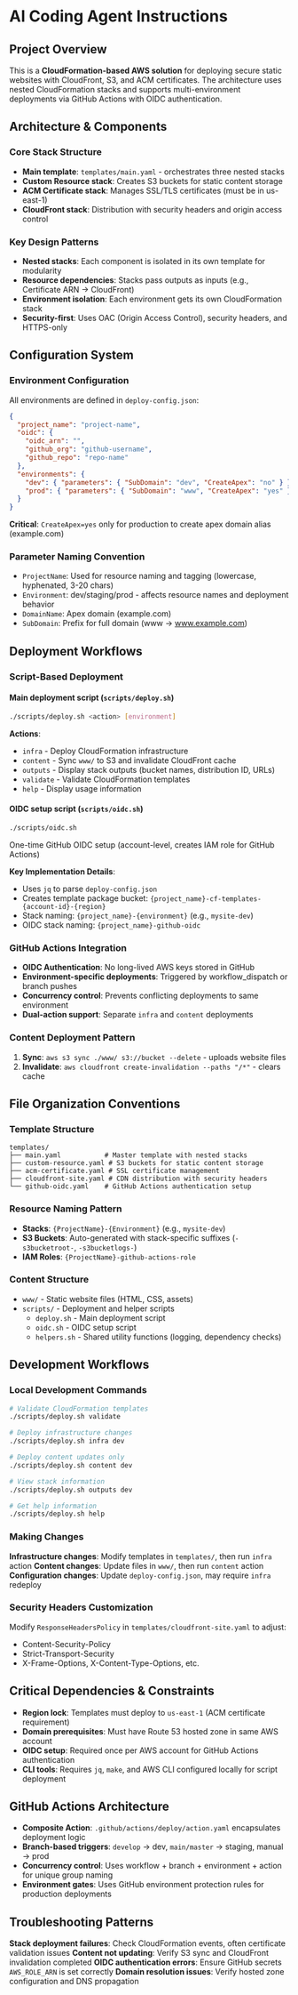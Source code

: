 # AI Coding Agent Instructions

## Project Overview

This is a **CloudFormation-based AWS solution** for deploying secure static websites with CloudFront, S3, and ACM certificates. The architecture uses nested CloudFormation stacks and supports multi-environment deployments via GitHub Actions with OIDC authentication.

## Architecture & Components

### Core Stack Structure

- **Main template**: `templates/main.yaml` - orchestrates three nested stacks
- **Custom Resource stack**: Creates S3 buckets for static content storage
- **ACM Certificate stack**: Manages SSL/TLS certificates (must be in us-east-1)
- **CloudFront stack**: Distribution with security headers and origin access control

### Key Design Patterns

- **Nested stacks**: Each component is isolated in its own template for modularity
- **Resource dependencies**: Stacks pass outputs as inputs (e.g., Certificate ARN → CloudFront)
- **Environment isolation**: Each environment gets its own CloudFormation stack
- **Security-first**: Uses OAC (Origin Access Control), security headers, and HTTPS-only

## Configuration System

### Environment Configuration

All environments are defined in `deploy-config.json`:

```json
{
  "project_name": "project-name",
  "oidc": {
    "oidc_arn": "",
    "github_org": "github-username",
    "github_repo": "repo-name"
  },
  "environments": {
    "dev": { "parameters": { "SubDomain": "dev", "CreateApex": "no" } },
    "prod": { "parameters": { "SubDomain": "www", "CreateApex": "yes" } }
  }
}
```

**Critical**: `CreateApex=yes` only for production to create apex domain alias (example.com)

### Parameter Naming Convention

- `ProjectName`: Used for resource naming and tagging (lowercase, hyphenated, 3-20 chars)
- `Environment`: dev/staging/prod - affects resource names and deployment behavior
- `DomainName`: Apex domain (example.com)
- `SubDomain`: Prefix for full domain (www → www.example.com)

## Deployment Workflows

### Script-Based Deployment

#### Main deployment script (`scripts/deploy.sh`)

```bash
./scripts/deploy.sh <action> [environment]
```

**Actions**:

- `infra` - Deploy CloudFormation infrastructure
- `content` - Sync `www/` to S3 and invalidate CloudFront cache
- `outputs` - Display stack outputs (bucket names, distribution ID, URLs)
- `validate` - Validate CloudFormation templates
- `help` - Display usage information

#### OIDC setup script (`scripts/oidc.sh`)

```bash
./scripts/oidc.sh
```

One-time GitHub OIDC setup (account-level, creates IAM role for GitHub Actions)

**Key Implementation Details**:

- Uses `jq` to parse `deploy-config.json`
- Creates template package bucket: `{project_name}-cf-templates-{account-id}-{region}`
- Stack naming: `{project_name}-{environment}` (e.g., `mysite-dev`)
- OIDC stack naming: `{project_name}-github-oidc`

### GitHub Actions Integration

- **OIDC Authentication**: No long-lived AWS keys stored in GitHub
- **Environment-specific deployments**: Triggered by workflow_dispatch or branch pushes
- **Concurrency control**: Prevents conflicting deployments to same environment
- **Dual-action support**: Separate `infra` and `content` deployments

### Content Deployment Pattern

1. **Sync**: `aws s3 sync ./www/ s3://bucket --delete` - uploads website files
2. **Invalidate**: `aws cloudfront create-invalidation --paths "/*"` - clears cache

## File Organization Conventions

### Template Structure

```
templates/
├── main.yaml           # Master template with nested stacks
├── custom-resource.yaml # S3 buckets for static content storage
├── acm-certificate.yaml # SSL certificate management
├── cloudfront-site.yaml # CDN distribution with security headers
└── github-oidc.yaml    # GitHub Actions authentication setup
```

### Resource Naming Pattern

- **Stacks**: `{ProjectName}-{Environment}` (e.g., `mysite-dev`)
- **S3 Buckets**: Auto-generated with stack-specific suffixes (`-s3bucketroot-`, `-s3bucketlogs-`)
- **IAM Roles**: `{ProjectName}-github-actions-role`

### Content Structure

- `www/` - Static website files (HTML, CSS, assets)
- `scripts/` - Deployment and helper scripts
  - `deploy.sh` - Main deployment script
  - `oidc.sh` - OIDC setup script
  - `helpers.sh` - Shared utility functions (logging, dependency checks)

## Development Workflows

### Local Development Commands

```bash
# Validate CloudFormation templates
./scripts/deploy.sh validate

# Deploy infrastructure changes
./scripts/deploy.sh infra dev

# Deploy content updates only
./scripts/deploy.sh content dev

# View stack information
./scripts/deploy.sh outputs dev

# Get help information
./scripts/deploy.sh help
```

### Making Changes

**Infrastructure changes**: Modify templates in `templates/`, then run `infra` action
**Content changes**: Update files in `www/`, then run `content` action
**Configuration changes**: Update `deploy-config.json`, may require `infra` redeploy

### Security Headers Customization

Modify `ResponseHeadersPolicy` in `templates/cloudfront-site.yaml` to adjust:

- Content-Security-Policy
- Strict-Transport-Security
- X-Frame-Options, X-Content-Type-Options, etc.

## Critical Dependencies & Constraints

- **Region lock**: Templates must deploy to `us-east-1` (ACM certificate requirement)
- **Domain prerequisites**: Must have Route 53 hosted zone in same AWS account
- **OIDC setup**: Required once per AWS account for GitHub Actions authentication
- **CLI tools**: Requires `jq`, `make`, and AWS CLI configured locally for script deployment

## GitHub Actions Architecture  

- **Composite Action**: `.github/actions/deploy/action.yaml` encapsulates deployment logic
- **Branch-based triggers**: `develop` → dev, `main/master` → staging, manual → prod
- **Concurrency control**: Uses workflow + branch + environment + action for unique group naming
- **Environment gates**: Uses GitHub environment protection rules for production deployments

## Troubleshooting Patterns

**Stack deployment failures**: Check CloudFormation events, often certificate validation issues
**Content not updating**: Verify S3 sync and CloudFront invalidation completed
**OIDC authentication errors**: Ensure GitHub secrets `AWS_ROLE_ARN` is set correctly
**Domain resolution issues**: Verify hosted zone configuration and DNS propagation
